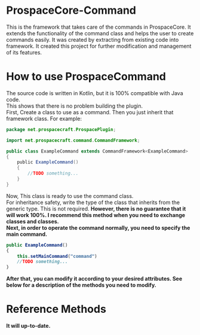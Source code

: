 # ProspaceCore-Command
This is the framework that takes care of the commands in ProspaceCore. It extends the functionality of the command class and helps the user to create commands easily. It was created by extracting from existing code into framework. It created this project for further modification and management of its features.

# How to use ProspaceCommand
The source code is written in Kotlin, but it is 100% compatible with Java code. <br>
This shows that there is no problem building the plugin.<br>
First, Create a class to use as a command. Then you just inherit that framework class. For example:
```java
package net.prospacecraft.ProspacePlugin;

import net.prospacecraft.command.CommandFramework;

public class ExampleCommand extends CommandFramework<ExampleCommand>
{
    public ExampleCommand()
    {
        //TODO something...
    }
}
```
Now, This class is ready to use the command class.<br>
For inheritance safety, write the type of the class that inherits from the generic type. This is not required. <b>However, there is no guarantee that it will work 100%. I recommend this method when you need to exchange classes and classes.<br>
Next, in order to operate the command normally, you need to specify the main command.
```java
public ExampleCommand()
{
    this.setMainCommand("command")
    //TODO something...
}
```
 After that, you can modify it according to your desired attributes. See below for a description of the methods you need to modify.
 # Reference Methods
It will up-to-date.
